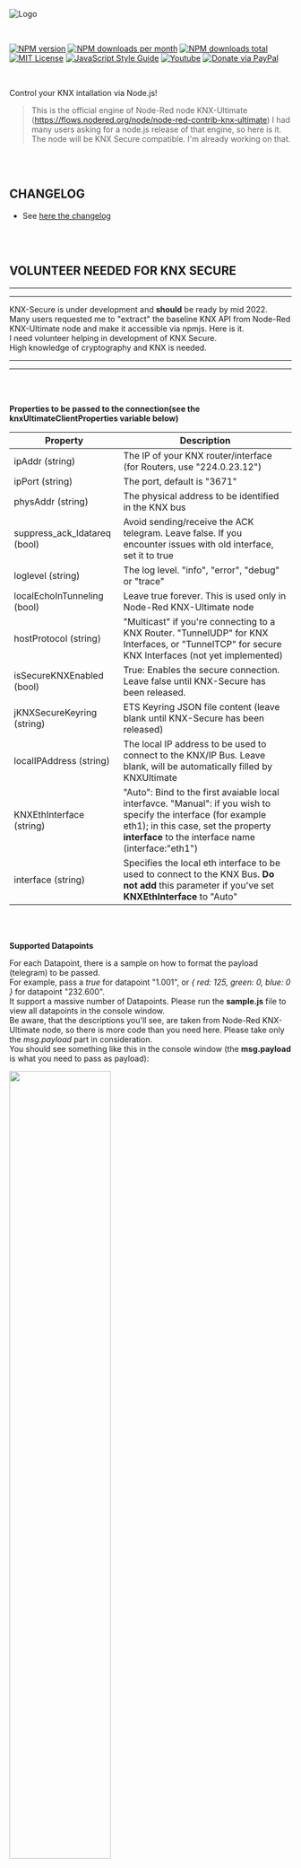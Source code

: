 ![Logo](img/logo-big.png)

<br/>

[![NPM version][npm-version-image]][npm-url]
[![NPM downloads per month][npm-downloads-month-image]][npm-url]
[![NPM downloads total][npm-downloads-total-image]][npm-url]
[![MIT License][license-image]][license-url]
[![JavaScript Style Guide](https://img.shields.io/badge/code_style-standard-brightgreen.svg)](https://standardjs.com)
[![Youtube][youtube-image]][youtube-url]
[![Donate via PayPal](https://img.shields.io/badge/Donate-PayPal-blue.svg?style=flat-square)](https://www.paypal.me/techtoday) 

<br/>

Control your KNX intallation via Node.js!

> This is the official engine of Node-Red node KNX-Ultimate (https://flows.nodered.org/node/node-red-contrib-knx-ultimate)
> I had many users asking for a node.js release of that engine, so here is it.
> The node will be KNX Secure compatible. I'm already working on that.

<br/>
<br/>

## CHANGELOG

* See <a href="https://github.com/Supergiovane/knxultimate/blob/master/CHANGELOG.md">here the changelog</a>

<br/>
<br/>

## VOLUNTEER NEEDED FOR KNX SECURE

**************************************************
**************************************************

KNX-Secure is under development and **should** be ready by mid 2022.<br/>
Many users requested me to "extract" the baseline KNX API from Node-Red KNX-Ultimate node and make it accessible via npmjs. Here is it.<br/>
I need volunteer helping in development of KNX Secure.<br/>
High knowledge of cryptography and KNX is needed.
**************************************************
**************************************************

<br/>
<br/>

**Properties to be passed to the connection(see the knxUltimateClientProperties variable below)**

|Property|Description|
|--|--|
| ipAddr (string) | The IP of your KNX router/interface (for Routers, use "224.0.23.12") |
| ipPort (string) | The port, default is "3671" |
| physAddr (string) | The physical address to be identified in the KNX bus |
| suppress_ack_ldatareq (bool) | Avoid sending/receive the ACK telegram. Leave false. If you encounter issues with old interface, set it to true |
| loglevel (string) | The log level. "info", "error", "debug" or "trace" |
| localEchoInTunneling (bool) | Leave true forever. This is used only in Node-Red KNX-Ultimate node |
| hostProtocol (string) | "Multicast" if you're connecting to a KNX Router. "TunnelUDP" for KNX Interfaces, or "TunnelTCP" for secure KNX Interfaces (not yet implemented)|
| isSecureKNXEnabled (bool) | True: Enables the secure connection. Leave false until KNX-Secure has been released. |
| jKNXSecureKeyring (string) | ETS Keyring JSON file content (leave blank until KNX-Secure has been released) |
| localIPAddress (string) | The local IP address to be used to connect to the KNX/IP Bus. Leave blank, will be automatically filled by KNXUltimate |
| KNXEthInterface (string) | "Auto": Bind to the first avaiable local interfavce. "Manual": if you wish to specify the interface (for example eth1); in this case, set the property **interface** to the interface name (interface:"eth1") |
| interface (string) | Specifies the local eth interface to be used to connect to the KNX Bus. **Do not add** this parameter if you've set **KNXEthInterface** to "Auto"|

<br/>
<br/>

**Supported Datapoints**

For each Datapoint, there is a sample on how to format the payload (telegram) to be passed.<br/>
For example, pass a *true* for datapoint "1.001", or *{ red: 125, green: 0, blue: 0 }* for datapoint "232.600".<br/>
It support a massive number of Datapoints. Please run the **sample.js** file to view all datapoints in the console window.<br/>
Be aware, that the descriptions you'll see, are taken from Node-Red KNX-Ultimate node, so there is more code than you need here. Please take only the *msg.payload* part in consideration.<br/>
You should see something like this in the console window (the **msg.payload** is what you need to pass as payload):

<img src='https://raw.githubusercontent.com/Supergiovane/knxultimate/master/img/dpt.png' width='60%'>

<br/>
<br/>

## CONTROL THE CLIENT

|Method|Description|
|--|--|
| .Connect() | Connects to the KNX Gateway |
| .Disconnect() | Gracefully disconnects from the KNX Gateway |
| .write (GA, payload, datapoint) | Sends a WRITE telegram to the BUS. **GA** is the group address (for example "0/0/1"), **payload** is the value you want to send (for example true), **datapoint** is a string representing the datapoint (for example "5.001") |
| .respond (GA, payload, datapoint) | Sends a RESPONSE telegram to the BUS. **GA** is the group address (for example "0/0/1"), **payload** is the value you want to send (for example true), **datapoint** is a string representing the datapoint (for example "5.001") |
| .read (GA) | Sends a READ telegram to the BUS. **GA** is the group address (for example "0/0/1").|

<br/>
<br/>

|Properties|Description|
|--|--|
| .isConnected() | Returns **true** if you the client is connected to the KNX Gateway Router/Interface, **false** if not connected. |
| ._getClearToSend() | Returns **true** if you can send a telegram, **false** if the client is still waiting for the last telegram's ACK or whenever the client cannot temporary send the telegram. In tunneling mode, you could also refer to the event **KNXClientEvents.ackReceived**, that is fired everytime a telegram has been succesfully acknowledge or not acknowledge. See the sample.js file. |

<br/>
<br/>

## EVENTS

Please see the sample.js file. This sample contains all events triggered by KNXUltimate.



<br/>
<br/>

## DECONDING THE TELEGRAMS FROM BUS
Decoding is very simple.
Just require the dptlib and use it to decode the RAW telegram
```javascript
const dptlib = require('./src/dptlib');
let dpt = dptlib.resolve("1.001");
let jsValue = dptlib.fromBuffer(RAW VALUE (SEE SAMPLES), dpt); // THIS IS THE DECODED VALUE
```

<br/>
<br/>


## Simple sample (you can find this sample in the "simpleSample.js" file):

```javascript
const knx = require("./index.js");
const dptlib = require('./src/dptlib');

// Set the properties
let knxUltimateClientProperties = {
    ipAddr: "224.0.23.12",
    ipPort: "3671",
    physAddr: "1.1.100",
    suppress_ack_ldatareq: false,
    loglevel: "error", // or "debug" is the default
    localEchoInTunneling: true, // Leave true, forever.
    hostProtocol: "Multicast", // "Multicast" in case you use a KNX/IP Router, "TunnelUDP" in case of KNX/IP Interface, "TunnelTCP" in case of secure KNX/IP Interface (not yet implemented)
    isSecureKNXEnabled: false, // Leave "false" until KNX-Secure has been released
    jKNXSecureKeyring: "", // ETS Keyring JSON file (leave blank until KNX-Secure has been released)
    localIPAddress: "", // Leave blank, will be automatically filled by KNXUltimate
    KNXEthInterface: "Auto", // Bind to the first avaiable local interfavce. "Manual" if you wish to specify the interface (for example eth1); in this case, set the property interface to the interface name (interface:"eth1")
};

// Instantiate the client
const knxUltimateClient = new knx.KNXClient(knxUltimateClientProperties);

// Setting handlers
knxUltimateClient.on(knx.KNXClient.KNXClientEvents.indication, function (_datagram, _echoed) {

    // This function is called whenever a KNX telegram arrives from BUS

    // Get the event
    let _evt = "";
    let dpt = "";
    let jsValue;
    if (_datagram.cEMIMessage.npdu.isGroupRead) _evt = "GroupValue_Read";
    if (_datagram.cEMIMessage.npdu.isGroupResponse) _evt = "GroupValue_Response";
    if (_datagram.cEMIMessage.npdu.isGroupWrite) _evt = "GroupValue_Write";
    // Get the source Address
    let _src = _datagram.cEMIMessage.srcAddress.toString();
    // Get the destination GA
    let _dst = _datagram.cEMIMessage.dstAddress.toString()
    // Get the RAW Value
    let _Rawvalue = _datagram.cEMIMessage.npdu.dataValue;

    // Decode the telegram. 
    if (_dst === "0/1/1") {
        // We know, for example, that 0/1/1 is a boolean DPT 1.001
        dpt = dptlib.resolve("1.001");
        jsValue = dptlib.fromBuffer(_Rawvalue, dpt)
    } else if (_dst === "0/1/2") {
        // We know , for example, that 0/1/2 is a DPT 232.600 Color RGB
        dpt = dptlib.resolve("232.600");
        jsValue = dptlib.fromBuffer(_Rawvalue, dpt)
    } else {
        // All others... assume they are boolean
        dpt = dptlib.resolve("1.001");
        jsValue = dptlib.fromBuffer(_Rawvalue, dpt)
        if (jsValue === null) {
            // Opppsss, it's null. It means that the datapoint isn't 1.001
            // Raise whatever error you want.
        }
    }
    console.log("src: " + _src + " dest: " + _dst, " event: " + _evt, " value: " + jsValue);


});
knxUltimateClient.on(knx.KNXClient.KNXClientEvents.connected, info => {
    // The client is connected
    console.log("Connected. On Duty", info);
    // WARNING, THIS WILL WRITE ON YOUR KNX BUS!
    knxUltimateClient.write("0/1/1", false, "1.001");
});

// Connect
try {
    knxUltimateClient.removeAllListeners();
} catch (error) {
}
knxUltimateClient.Connect();
```


<br/>
<br/>

## Full featured sample (you can find this sample in the "sample.js" file):

```javascript
const knx = require("./index.js");
const dptlib = require('./src/dptlib');

// Get a list of supported datapoints
// With this function, you can see what datapoints are supported and a sample on how you need to format the payload to be sent.
// ######################################
// Helpers
sortBy = (field) => (a, b) => {
    if (a[field] > b[field]) { return 1 } else { return -1 }
};
onlyDptKeys = (kv) => {
    return kv[0].startsWith("DPT")
};
extractBaseNo = (kv) => {
    return {
        subtypes: kv[1].subtypes,
        base: parseInt(kv[1].id.replace("DPT", ""))
    }
};
convertSubtype = (baseType) => (kv) => {
    let value = `${baseType.base}.${kv[0]}`;
    //let sRet = value + " " + kv[1].name + (kv[1].unit === undefined ? "" : " (" + kv[1].unit + ")");
    let sRet = value + " " + kv[1].name;
    return {
        value: value
        , text: sRet
    }
}
toConcattedSubtypes = (acc, baseType) => {
    let subtypes =
        Object.entries(baseType.subtypes)
            .sort(sortBy(0))
            .map(convertSubtype(baseType))

    return acc.concat(subtypes)
};
dptGetHelp = dpt => {
    var sDPT = dpt.split(".")[0]; // Takes only the main type
    var jRet;
    if (sDPT == "0") { // Special fake datapoint, meaning "Universal Mode"
        jRet = {
            "help":
                ``, "helplink": "https://github.com/Supergiovane/node-red-contrib-knx-ultimate/wiki"
        };
        return (jRet);
    }
    jRet = { "help": "No sample currently avaiable", "helplink": "https://github.com/Supergiovane/node-red-contrib-knx-ultimate/wiki/-SamplesHome" };
    const dpts =
        Object.entries(dptlib)
            .filter(onlyDptKeys)
    for (let index = 0; index < dpts.length; index++) {
        if (dpts[index][0].toUpperCase() === "DPT" + sDPT) {
            jRet = { "help": (dpts[index][1].basetype.hasOwnProperty("help") ? dpts[index][1].basetype.help : "No sample currently avaiable, just pass the payload as is it"), "helplink": (dpts[index][1].basetype.hasOwnProperty("helplink") ? dpts[index][1].basetype.helplink : "https://github.com/Supergiovane/node-red-contrib-knx-ultimate/wiki/-SamplesHome") };
            break;
        }
    }
    return (jRet);
}
const dpts =
    Object.entries(dptlib)
        .filter(onlyDptKeys)
        .map(extractBaseNo)
        .sort(sortBy("base"))
        .reduce(toConcattedSubtypes, [])
dpts.forEach(element => {
    console.log(element.text + " USAGE: " + dptGetHelp(element.value).help);
    console.log(" ");
});
// ######################################

// Let's connect and turn on your appliance.
// Set the properties
let knxUltimateClientProperties = {
    ipAddr: "224.0.23.12",
    ipPort: "3671",
    physAddr: "1.1.100",
    suppress_ack_ldatareq: false,
    loglevel: "error", // or "debug" is the default
    localEchoInTunneling: true, // Leave true, forever.
    hostProtocol: "Multicast", // "Multicast" in case you use a KNX/IP Router, "TunnelUDP" in case of KNX/IP Interface, "TunnelTCP" in case of secure KNX/IP Interface (not yet implemented)
    isSecureKNXEnabled: false, // Leave "false" until KNX-Secure has been released
    jKNXSecureKeyring: "", // ETS Keyring JSON file (leave blank until KNX-Secure has been released)
    localIPAddress: "", // Leave blank, will be automatically filled by KNXUltimate
    KNXEthInterface: "Auto", // Bind to the first avaiable local interfavce. "Manual" if you wish to specify the interface (for example eth1); in this case, set the property interface to the interface name (interface:"eth1")
};

var knxUltimateClient;

// If you're reinstantiating a new knxUltimateClient object, you must remove all listeners.
// If this is the first time you instantiate tne knxUltimateClient object, this part of code throws an error into the try...catch.
try {
    if (knxUltimateClient !== null) knxUltimateClient.removeAllListeners();
} catch (error) {
    // New connection, do nothing.
}

// Let's go
knxUltimateClient = new knx.KNXClient(knxUltimateClientProperties);

// Setting handlers
// ######################################
knxUltimateClient.on(knx.KNXClient.KNXClientEvents.indication, handleBusEvents);
knxUltimateClient.on(knx.KNXClient.KNXClientEvents.error, err => {
    // Error event
    console.log("Error", err)
});
knxUltimateClient.on(knx.KNXClient.KNXClientEvents.disconnected, info => {
    // The client is disconnected. Here you can handle the reconnection
    console.log("Disconnected", info)
});
knxUltimateClient.on(knx.KNXClient.KNXClientEvents.close, info => {
    // The client physical net socket has been closed
    console.log("Closed", info)
});
knxUltimateClient.on(knx.KNXClient.KNXClientEvents.ackReceived, (knxMessage, info) => {
    // In -->tunneling mode<-- (in ROUTING mode there is no ACK event), signals wether the last KNX telegram has been acknowledge or not
    // knxMessage: contains the telegram sent.
    // info is true it the last telegram has been acknowledge, otherwise false.
    console.log("Last telegram acknowledge", knxMessage, info)
});
knxUltimateClient.on(knx.KNXClient.KNXClientEvents.connected, info => {
    // The client is connected
    console.log("Connected. On Duty", info)

    // Check wether knxUltimateClient is clear to send the next telegram.
    // This should be called bevore any .write, .response, and .read request.
    // If not clear to send, retry later because the knxUltimateClient is busy in sending another telegram.
    console.log("Clear to send: " + knxUltimateClient._getClearToSend())

    // // Send a WRITE telegram to the KNX BUS
    // // You need: group address, payload (true/false/or any message), datapoint as string
    let payload = false;
    if (knxUltimateClient._getClearToSend()) knxUltimateClient.write("0/1/1", payload, "1.001");

    // Send a color RED to an RGB datapoint
    payload = { red: 125, green: 0, blue: 0 };
    if (knxUltimateClient._getClearToSend()) knxUltimateClient.write("0/1/2", payload, "232.600");

    // // Send a READ request to the KNX BUS
    if (knxUltimateClient._getClearToSend()) knxUltimateClient.read("0/0/1");

    // Send a RESPONSE telegram to the KNX BUS
    // You need: group address, payload (true/false/or any message), datapoint as string
    payload = false;
    if (knxUltimateClient._getClearToSend()) knxUltimateClient.respond("0/0/1", payload, "1.001");

});
knxUltimateClient.on(knx.KNXClient.KNXClientEvents.connecting, info => {
    // The client is setting up the connection
    console.log("Connecting...", info)
});
// ######################################

knxUltimateClient.Connect();

// Handle BUS events
// ---------------------------------------------------------------------------------------
function handleBusEvents(_datagram, _echoed) {

    // This function is called whenever a KNX telegram arrives from BUS

    // Get the event
    let _evt = "";
    let dpt = "";
    let jsValue;
    if (_datagram.cEMIMessage.npdu.isGroupRead) _evt = "GroupValue_Read";
    if (_datagram.cEMIMessage.npdu.isGroupResponse) _evt = "GroupValue_Response";
    if (_datagram.cEMIMessage.npdu.isGroupWrite) _evt = "GroupValue_Write";
    // Get the source Address
    let _src = _datagram.cEMIMessage.srcAddress.toString();
    // Get the destination GA
    let _dst = _datagram.cEMIMessage.dstAddress.toString()
    // Get the RAW Value
    let _Rawvalue = _datagram.cEMIMessage.npdu.dataValue;

    // Decode the telegram. 
    if (_dst === "0/1/1") {
        // We know that 0/1/1 is a boolean DPT 1.001
        dpt = dptlib.resolve("1.001");
        jsValue = dptlib.fromBuffer(_Rawvalue, dpt)
    } else if (_dst === "0/1/2") {
        // We know that 0/1/2 is a boolean DPT 232.600 Color RGB
        dpt = dptlib.resolve("232.600");
        jsValue = dptlib.fromBuffer(_Rawvalue, dpt)
    } else {
        // All others... assume they are boolean
        dpt = dptlib.resolve("1.001");
        jsValue = dptlib.fromBuffer(_Rawvalue, dpt)
        if (jsValue === null) {
            // Is null, try if it's a numerical value
            dpt = dptlib.resolve("5.001");
            jsValue = dptlib.fromBuffer(_Rawvalue, dpt)
        }
    }
    console.log("src: " + _src + " dest: " + _dst, " event: " + _evt, " value: " + jsValue);

}

// Disconnect after 20 secs.
setTimeout(() => {
    if (knxUltimateClient.isConnected()) knxUltimateClient.Disconnect();
}, 20000);
```

<br/>
<br/>

# KNX Secure connection sample (you can find this sample in the "sampleSecure.js" file):

The knx secure is under development. You can see this sample as reference, if you wish to contribute to the project.<br/>
KNX Secure is not ready and it still in pre alfa.<br/>
Loading, decrypting and validating Keyring file has been done.<br/>
I'm working on the first secure handshake now.<br/>

```javascript
const knx = require("./index.js");
const KNXsecureKeyring = require("./src/KNXsecureKeyring.js");
const dptlib = require('./src/dptlib');

// This is the content of the ETS Keyring file obtained doing this: https://www.youtube.com/watch?v=OpR7ZQTlMRU
let rawjKNXSecureKeyring = `<?xml version="1.0" encoding="utf-8"?>
<Keyring Project="KNX Secure" CreatedBy="ETS 5.7.6 (Build 1398)" Created="2021-11-17T07:43:08" Signature="V279vCe6oJXL/6a06Ys2yQ==" xmlns="http://knx.org/xml/keyring/1">
  <Backbone MulticastAddress="224.0.23.12" Latency="2000" Key="CRL14M51oI9pKhzMGGjO1g==" />
  <Interface IndividualAddress="3.1.2" Type="Tunneling" Host="3.1.1" UserID="2" Password="gF8N8lKGU9cD3TNMLEvu50SbI48qI5EeC8WeciL53Zg=" Authentication="jHW6k+R/b+GOfdaNzXXildWI4BrqHkAoa6lUtWCGGDI=" />
  <Interface IndividualAddress="3.1.3" Type="Tunneling" Host="3.1.1" UserID="3" Password="HbvdOCahzdmjhSaMBeFb/2x8+CwYxF1865N3Nrg485o=" Authentication="XtQMiHSX7cwgB3SJL+CZuCePx434JL1p9cZfjLiGfg4=" />
  <Interface IndividualAddress="3.1.4" Type="Tunneling" Host="3.1.1" UserID="4" Password="VPlMEqpC/COz/szs1qsGLg63giJ/E5DbN8MIBgsLYyQ=" Authentication="zmn+tKNmoO+5jiKXeqeDruvC/OA/zNbOdhiWPFQ1+0g=" />
  <Interface IndividualAddress="3.1.5" Type="Tunneling" Host="3.1.1" UserID="5" Password="Dqeea+bKaoe7pk/czGgKdLT5ucuOfwMJmpJ/0Q32woY=" Authentication="glxFMw43J7cUAklu38GVga2AjEcz4PgOc2aTEKpjXEI=" />
  <Interface IndividualAddress="3.1.6" Type="Tunneling" Host="3.1.1" UserID="6" Password="teB74cgZdQL6CR81pyrWmSHUR8wlDw6PXM5oLlAPLyM=" Authentication="vRKBbWxwF1jsvi5oS64YGT3HaPog9Dcg+cVelgay3vY=" />
  <Interface IndividualAddress="3.1.7" Type="Tunneling" Host="3.1.1" UserID="7" Password="BbGlEV5JGosOs2bl6d63rnYDax8S1pMqf5pKluV0l54=" Authentication="3U49RFQAM7pFD40y5zJg2ebcXKCh1cgx41DGzzAZzZE=" />
  <Interface IndividualAddress="3.1.8" Type="Tunneling" Host="3.1.1" UserID="8" Password="8O2/pOsUgxQuTtspPZ2wIo4HQxvcrECaHLtoyUY0CZk=" Authentication="/4XvMBmc60edJUKUzpCrpy+MRfQJR5jN673I/Qa5V5o=" />
  <Interface IndividualAddress="3.1.9" Type="Tunneling" Host="3.1.1" UserID="9" Password="8hIlqwHsQjRGd8sYRiXG/OyPDQObevIDuKRhVQcXxoc=" Authentication="USfsg+wsH0hwoeLq/GqLcPtfGk5XPW3aAjVgwQjYpQs=" />
  <GroupAddresses>
    <Group Address="16384" Key="CreHKeXp+5U2qMLVU0XWxw==" />
    <Group Address="16385" Key="4N4QIW0wJiRitgxvX4s7ow==" />
    <Group Address="16386" Key="AOqADeC4y2u4kYCtBclCtg==" />
  </GroupAddresses>
  <Devices>
    <Device IndividualAddress="3.1.1" ToolKey="T770+Sebf2zpx3X3A0S64A==" ManagementPassword="6LPLJeu+XxuGpn6tOqt9fw4NuSa/jIQCYXzFVDwPUiU=" Authentication="rywptqDB0/UNF/5VmlTs5YnrIqO9FJ3YGGEIm08Z1UQ=" SequenceNumber="121960556295" />
    <Device IndividualAddress="3.1.10" ToolKey="t8SSY7LxrVgNvXwLqus4Pg==" SequenceNumber="121960675276" />
    <Device IndividualAddress="3.1.11" ToolKey="VMpB+1fIuP4UFaDVQSjNHQ==" SequenceNumber="121960725775" />
  </Devices>
</Keyring>`;

// Set the properties
let knxUltimateClientProperties = {
    ipAddr: "192.168.1.54",
    ipPort: "3671",
    physAddr: "1.1.100",
    suppress_ack_ldatareq: false,
    loglevel: "debug", // or "debug" is the default
    localEchoInTunneling: true, // Leave true, forever.
    hostProtocol: "TunnelTCP", // "Multicast" in case you use a KNX/IP Router, "TunnelUDP" in case of KNX/IP Interface, "TunnelTCP" in case of secure KNX/IP Interface (not yet implemented)
    isSecureKNXEnabled: true, // Leave "false" until KNX-Secure has been released
    KNXEthInterface: "Auto", // Bind to the first avaiable local interfavce. "Manual" if you wish to specify the interface (for example eth1); in this case, set the property interface to the interface name (interface:"eth1")
    localIPAddress: "", // Leave blank, will be automatically filled by KNXUltimate
    jKNXSecureKeyring: "", // This is the unencrypted Keyring file content (see below)
};

async function LoadKeyringFile(_keyring, _password) {
    return KNXsecureKeyring.keyring.load(_keyring, _password);
}

async function go() {

    // Load the Keyring, decrypt it and put it in the jKNXSecureKeyring property.
    // The password "banana" has been used to encrypt the keyring file during export form ETS.
    // Again, see this https://www.youtube.com/watch?v=OpR7ZQTlMRU
    knxUltimateClientProperties.jKNXSecureKeyring = await LoadKeyringFile(rawjKNXSecureKeyring, "banana");


    // Log some infos
    console.log("KNX-Secure: Keyring for ETS proj " + knxUltimateClientProperties.jKNXSecureKeyring.ETSProjectName + ", created by " + knxUltimateClientProperties.jKNXSecureKeyring.ETSCreatedBy + " on " + knxUltimateClientProperties.jKNXSecureKeyring.ETSCreated + " succesfully validated with provided password");

    // Instantiate the client
    var knxUltimateClient = new knx.KNXClient(knxUltimateClientProperties);

    // This contains the decrypted keyring file, accessible to all .js files referencing the "index.js" module.
    console.log(knx.getDecodedKeyring());

    // Setting handlers
    // ######################################
    knxUltimateClient.on(knx.KNXClient.KNXClientEvents.indication, handleBusEvents);
    knxUltimateClient.on(knx.KNXClient.KNXClientEvents.error, err => {
        // Error event
        console.log("Error", err)
    });
    knxUltimateClient.on(knx.KNXClient.KNXClientEvents.ackReceived, (knxMessage, info) => {
        // In -->tunneling mode<-- (in ROUTING mode there is no ACK event), signals wether the last KNX telegram has been acknowledge or not
        // knxMessage: contains the telegram sent.
        // info is true it the last telegram has been acknowledge, otherwise false.
        console.log("Last telegram acknowledge", knxMessage, info)
    });
    knxUltimateClient.on(knx.KNXClient.KNXClientEvents.disconnected, info => {
        // The client is cisconnected
        console.log("Disconnected", info)
    });
    knxUltimateClient.on(knx.KNXClient.KNXClientEvents.close, info => {
         // The client physical net socket has been closed
        console.log("Closed", info)
    });
    knxUltimateClient.on(knx.KNXClient.KNXClientEvents.connected, info => {
        // The client is connected
        console.log("Connected. On Duty", info)
        // Write something to the BUS
        if (knxUltimateClient._getClearToSend()) knxUltimateClient.write("0/1/1", false, "1.001");
    });
    knxUltimateClient.on(knx.KNXClient.KNXClientEvents.connecting, info => {
        // The client is setting up the connection
        console.log("Connecting...", info)
    });
    // ######################################

    // Handle BUS events
    // ---------------------------------------------------------------------------------------
    function handleBusEvents(_datagram, _echoed) {

       // This function is called whenever a KNX telegram arrives from BUS

    // Get the event
    let _evt = "";
    let dpt = "";
    let jsValue;
    if (_datagram.cEMIMessage.npdu.isGroupRead) _evt = "GroupValue_Read";
    if (_datagram.cEMIMessage.npdu.isGroupResponse) _evt = "GroupValue_Response";
    if (_datagram.cEMIMessage.npdu.isGroupWrite) _evt = "GroupValue_Write";
    // Get the source Address
    let _src = _datagram.cEMIMessage.srcAddress.toString();
    // Get the destination GA
    let _dst = _datagram.cEMIMessage.dstAddress.toString()
    // Get the RAW Value
    let _Rawvalue = _datagram.cEMIMessage.npdu.dataValue;
    
    // Decode the telegram. 
    if (_dst === "0/1/1") {
        // We know that 0/1/1 is a boolean DPT 1.001
        dpt = dptlib.resolve("1.001");
        jsValue = dptlib.fromBuffer(_Rawvalue, dpt)
    } else if (_dst === "0/1/2") {
        // We know that 0/1/2 is a boolean DPT 232.600 Color RGB
        dpt = dptlib.resolve("232.600");
        jsValue = dptlib.fromBuffer(_Rawvalue, dpt)
    }
    console.log("src: " + _src + " dest: " + _dst, " event: " + _evt, " value: " + jsValue);


    }

    knxUltimateClient.Connect();

    // Wait some seconds, just for fun
    await new Promise((resolve, reject) => setTimeout(resolve, 10000));

    // Disconnects
    if (knxUltimateClient.isConnected()) knxUltimateClient.Disconnect();

}

go();
```

<br/>
<br/>


## SUGGESTION
> Why not to try Node-Red https://nodered.org and the awesome KNX-Ultimate node https://flows.nodered.org/node/node-red-contrib-knx-ultimate ?

<br/>

<img src='https://raw.githubusercontent.com/Supergiovane/knxultimate/master/img/nodered.png' width='90%'>

<br/>
<br/>

![Logo](https://raw.githubusercontent.com/Supergiovane/node-red-contrib-knx-ultimate/master/img/wiki/flags/madeinitaly.png)

[license-image]: https://img.shields.io/badge/license-MIT-blue.svg
[license-url]: https://github.com/Supergiovane/knxultimate/master/LICENSE
[npm-url]: https://npmjs.org/package/knxultimate
[npm-version-image]: https://img.shields.io/npm/v/knxultimate.svg
[npm-downloads-month-image]: https://img.shields.io/npm/dm/knxultimate.svg
[npm-downloads-total-image]: https://img.shields.io/npm/dt/knxultimate.svg
[youtube-image]: https://img.shields.io/badge/Visit%20me-Youtube-red
[youtube-url]: https://www.youtube.com/channel/UCA9RsLps1IthT7fDSeUbRZw/playlists